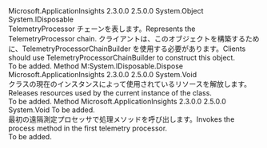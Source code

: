 <Type Name="TelemetryProcessorChain" FullName="Microsoft.ApplicationInsights.Extensibility.Implementation.TelemetryProcessorChain">
  <TypeSignature Language="C#" Value="public sealed class TelemetryProcessorChain : IDisposable" />
  <TypeSignature Language="ILAsm" Value=".class public auto ansi sealed beforefieldinit TelemetryProcessorChain extends System.Object implements class System.IDisposable" />
  <TypeSignature Language="DocId" Value="T:Microsoft.ApplicationInsights.Extensibility.Implementation.TelemetryProcessorChain" />
  <TypeSignature Language="VB.NET" Value="Public NotInheritable Class TelemetryProcessorChain&#xA;Implements IDisposable" />
  <TypeSignature Language="F#" Value="type TelemetryProcessorChain = class&#xA;    interface IDisposable" />
  <AssemblyInfo>
    <AssemblyName>Microsoft.ApplicationInsights</AssemblyName>
    <AssemblyVersion>2.3.0.0</AssemblyVersion>
    <AssemblyVersion>2.5.0.0</AssemblyVersion>
  </AssemblyInfo>
  <Base>
    <BaseTypeName>System.Object</BaseTypeName>
  </Base>
  <Interfaces>
    <Interface>
      <InterfaceName>System.IDisposable</InterfaceName>
    </Interface>
  </Interfaces>
  <Docs>
    <summary>
            <span data-ttu-id="902e4-101">TelemetryProcessor チェーンを表します。</span><span class="sxs-lookup"><span data-stu-id="902e4-101">Represents the TelemetryProcessor chain.</span></span> <span data-ttu-id="902e4-102">クライアントは、このオブジェクトを構築するために、TelemetryProcessorChainBuilder を使用する必要があります。</span><span class="sxs-lookup"><span data-stu-id="902e4-102">Clients should use TelemetryProcessorChainBuilder to construct this object.</span></span>
            </summary>
    <remarks>To be added.</remarks>
  </Docs>
  <Members>
    <Member MemberName="Dispose">
      <MemberSignature Language="C#" Value="public void Dispose ();" />
      <MemberSignature Language="ILAsm" Value=".method public hidebysig newslot virtual instance void Dispose() cil managed" />
      <MemberSignature Language="DocId" Value="M:Microsoft.ApplicationInsights.Extensibility.Implementation.TelemetryProcessorChain.Dispose" />
      <MemberSignature Language="VB.NET" Value="Public Sub Dispose ()" />
      <MemberSignature Language="F#" Value="abstract member Dispose : unit -&gt; unit&#xA;override this.Dispose : unit -&gt; unit" Usage="telemetryProcessorChain.Dispose " />
      <MemberType>Method</MemberType>
      <Implements>
        <InterfaceMember>M:System.IDisposable.Dispose</InterfaceMember>
      </Implements>
      <AssemblyInfo>
        <AssemblyName>Microsoft.ApplicationInsights</AssemblyName>
        <AssemblyVersion>2.3.0.0</AssemblyVersion>
        <AssemblyVersion>2.5.0.0</AssemblyVersion>
      </AssemblyInfo>
      <ReturnValue>
        <ReturnType>System.Void</ReturnType>
      </ReturnValue>
      <Parameters />
      <Docs>
        <summary>
            <span data-ttu-id="902e4-103"><see cref="T:Microsoft.ApplicationInsights.Extensibility.Implementation.TelemetryProcessorChain" /> クラスの現在のインスタンスによって使用されているリソースを解放します。</span><span class="sxs-lookup"><span data-stu-id="902e4-103">Releases resources used by the current instance of the <see cref="T:Microsoft.ApplicationInsights.Extensibility.Implementation.TelemetryProcessorChain" /> class.</span></span>
            </summary>
        <remarks>To be added.</remarks>
      </Docs>
    </Member>
    <Member MemberName="Process">
      <MemberSignature Language="C#" Value="public void Process (Microsoft.ApplicationInsights.Channel.ITelemetry item);" />
      <MemberSignature Language="ILAsm" Value=".method public hidebysig instance void Process(class Microsoft.ApplicationInsights.Channel.ITelemetry item) cil managed" />
      <MemberSignature Language="DocId" Value="M:Microsoft.ApplicationInsights.Extensibility.Implementation.TelemetryProcessorChain.Process(Microsoft.ApplicationInsights.Channel.ITelemetry)" />
      <MemberSignature Language="VB.NET" Value="Public Sub Process (item As ITelemetry)" />
      <MemberSignature Language="F#" Value="member this.Process : Microsoft.ApplicationInsights.Channel.ITelemetry -&gt; unit" Usage="telemetryProcessorChain.Process item" />
      <MemberType>Method</MemberType>
      <AssemblyInfo>
        <AssemblyName>Microsoft.ApplicationInsights</AssemblyName>
        <AssemblyVersion>2.3.0.0</AssemblyVersion>
        <AssemblyVersion>2.5.0.0</AssemblyVersion>
      </AssemblyInfo>
      <ReturnValue>
        <ReturnType>System.Void</ReturnType>
      </ReturnValue>
      <Parameters>
        <Parameter Name="item" Type="Microsoft.ApplicationInsights.Channel.ITelemetry" />
      </Parameters>
      <Docs>
        <param name="item">To be added.</param>
        <summary>
            <span data-ttu-id="902e4-104">最初の遠隔測定プロセッサで処理メソッドを呼び出します。</span><span class="sxs-lookup"><span data-stu-id="902e4-104">Invokes the process method in the first telemetry processor.</span></span>
            </summary>
        <remarks>To be added.</remarks>
      </Docs>
    </Member>
  </Members>
</Type>